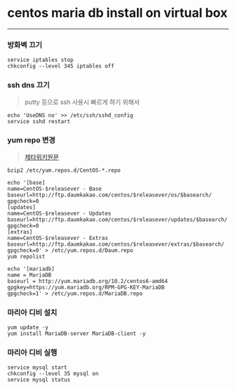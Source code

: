 centos maria db install on virtual box
====

----


### 방화벽 끄기
```
service iptables stop
chkconfig --level 345 iptables off
```


### ssh dns 끄기
> putty 등으로 ssh 사용시 빠르게 하기 위해서
```
echo 'UseDNS no' >> /etc/ssh/sshd_config
service sshd restart
```


### yum repo 변경
> [제타위키원문](https://zetawiki.com/wiki/Yum_Daum_%EC%A0%80%EC%9E%A5%EC%86%8C_%EC%84%A4%EC%A0%95)
```
bzip2 /etc/yum.repos.d/CentOS-*.repo

echo '[base]
name=CentOS-$releasever - Base
baseurl=http://ftp.daumkakao.com/centos/$releasever/os/$basearch/
gpgcheck=0 
[updates]
name=CentOS-$releasever - Updates
baseurl=http://ftp.daumkakao.com/centos/$releasever/updates/$basearch/
gpgcheck=0
[extras]
name=CentOS-$releasever - Extras
baseurl=http://ftp.daumkakao.com/centos/$releasever/extras/$basearch/
gpgcheck=0' > /etc/yum.repos.d/Daum.repo
yum repolist

echo '[mariadb]
name = MariaDB
baseurl = http://yum.mariadb.org/10.2/centos6-amd64
gpgkey=https://yum.mariadb.org/RPM-GPG-KEY-MariaDB
gpgcheck=1' > /etc/yum.repos.d/MariaDB.repo
```


### 마리아 디비 설치
```
yum update -y
yum install MariaDB-server MariaDB-client -y
```


### 마리아 디비 실행
```
service mysql start
chkconfig --level 35 mysql on
service mysql status
```



